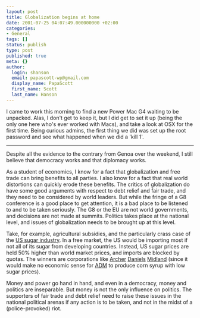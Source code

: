```yaml
---
layout: post
title: Globalization begins at home
date: 2001-07-25 04:07:49.000000000 +02:00
categories:
- General
tags: []
status: publish
type: post
published: true
meta: {}
author:
  login: shanson
  email: papascott-wp@gmail.com
  display_name: PapaScott
  first_name: Scott
  last_name: Hanson
---
```

<p>I came to work this morning to find a new Power Mac G4 waiting to be unpacked. Alas, I don't get to keep it, but I did get to set it up (being the only one here who's ever worked with Macs), and take a look at OSX for the first time. Being curious admins, the first thing we did was set up the root password and see what happened when we did a 'kill 1'.</p>
<hr />
<p>Despite all the evidence to the contrary from Genoa over the weekend, I still believe that democracy works and that diplomacy works. </p>
<p>As a student of economics, I know for a fact that globalization and free trade can bring benefits to all parties. I also know for a fact that real world distortions can quickly erode these benefits. The critics of globalization do have some good arguments with respect to debt relief and fair trade, and they need to be considered by world leaders. But while the fringe of a G8 conference is a good place to get attention, it is a bad place to be listened to and to be taken seriously. The G8 or the EU are not world governments, and decisions are not made at summits. Politics takes place at the national level, and issues of globalization needs to be brought up at this level. </p>
<p>Take, for example, agricultural subsidies, and the particularly crass case of the <a href="http://www.opensecrets.org/pubs/cashingin_sugar/sugarindex.html">US sugar industry</a>. In a free market, the US would be importing most if not all of its sugar from developing countries. Instead, US sugar prices are held 50% higher than world market prices, and imports are blocked by quotas. The winners are corporations like <a href="http://www.motherjones.com/mother_jones/SO95/kaplan.html">Archer</a> <a href="http://www.cato.org/dailys/10-02-97.html">Daniels</a> <a href="http://www.corporatewatch.org.uk/publications/GEBriefings/controlfreaks/adm1.html">Midland</a> (since it would make no economic sense for <a href="http://www.bankrate.com/ndaq/news/investing/20001221c.asp">ADM</a> to produce corn syrup with low sugar prices).</p>
<p>Money and power go hand in hand, and even in a democracy, money and politics are inseparable. But money is not the only influence on politics. The supporters of fair trade and debt relief need to raise these issues in the national political arenas if any action is to be taken, and not in the midst of a (police-provoked) riot.</p>
